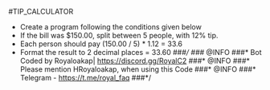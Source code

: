 #TIP_CALCULATOR
- Create a program following the conditions given below 
 - If the bill was $150.00, split between 5 people, with 12% tip.
 - Each person should pay (150.00 / 5) * 1.12 = 33.6
 - Format the result to 2 decimal places = 33.60
###*/
###* @INFO
###* Bot Coded by Royaloakap| https://discord.gg/RoyalC2
###* @INFO
###* Please mention HRoyaloakap, when using this Code
###* @INFO
###* Telegram - https://t.me/royal_faq
###*/
